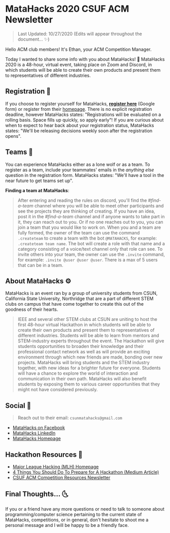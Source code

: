 # MataHacks 2020 CSUF ACM Newsletter 

> Last Updated: 10/27/2020 (Edits will appear throughout the document... ✨)

Hello ACM club members! It's Ethan, your ACM Competition Manager.

Today I wanted to share some info with you about MataHacks! 🎉
MataHacks 2020 is a 48-hour, virtual event, taking place on Zoom and Discord, in which students will be able to create their own products and present them to representatives of different industries.

## Registration 🙈

If you choose to register yourself for MataHacks, [**register here**](https://docs.google.com/forms/d/e/1FAIpQLSdej0S5_38_FnW4D4F26U52kQ6ehE1NBvAh56QUeRl0XgEHkQ/viewform) (Google form) or register from their [homepage](https://matahacks.com/).
There is no explicit registration deadline, however MataHacks states: "Registrations will be evaluated on a rolling basis. Space fills up quickly, so apply early"!
If you are curious about when to expect to hear back about your registration status, MataHacks states: "We'll be releasing decisions weekly soon after the registration opens".

## Teams 🤘

You can experience MataHacks either as a lone wolf or as a team.
To register as a team, include your teammates' emails in the *anything else* question in the registration form.
MataHacks states: "We'll have a tool in the near future to get teams set up".

**Finding a team at MataHacks**:

> After entering and reading the rules on discord, you'll find the *#find-a-team* channel where you will be able to meet other participants and see the projects they are thinking of creating.
> If you have an idea, post it in the *#find-a-team* channel and if anyone wants to take part in it, they can reach out to you.
> Or if no one reaches out to you, you can join a team that you would like to work on.
> When you and a team are fully formed, the owner of the team can use the command `.createteam` to create a team with the bot `@MATAHACKS`, for example: `.createteam team name`.
> The bot will create a role with that name and a category consisting of a voice/text channel only that role can see.
> To invite others into your team, the owner can use the `.invite` command, for example: `.invite @user @user @user`.
> There is a max of 5 users that can be in a team.

## About MataHacks ⚙️

MataHacks is an event ran by a group of university students from CSUN, California State University, Northridge that are a part of different STEM clubs on campus that have come together to create this out of the goodness of their hearts.

> IEEE and several other STEM clubs at CSUN are uniting to host the first 48-hour virtual Hackathon in which students will be able to create their own products and present them to representatives of different industries.
> Students will be able to learn from mentors and STEM-industry experts throughout the event.
> The Hackathon will give students opportunities to broaden their knowledge and their professional contact network as well as will provide an exciting environment through which new friends are made, bonding over new projects.
> MataHacks will bring students and the STEM industry together, with new ideas for a brighter future for everyone.
> Students will have a chance to explore the world of interaction and communication in their own path.
> MataHacks will also benefit students by exposing them to various career opportunities that they might not have considered previously.

## Social 🔗

> Reach out to their email: `csunmatahacks@gmail.com `

- [MataHacks on Facebook](https://fb.me/e/19SmfSWcw)
- [MataHacks LinkedIn](https://www.linkedin.com/events/matahacks6718389265887318016/)
- [MataHacks Homepage](https://matahacks.com/)

## Hackathon Resources 🧠

- [Major League Hacking (MLH) Homepage](https://mlh.io/)
- [4 Things You Should Do To Prepare for A Hackathon (Medium Article)](https://learn.onemonth.com/4-things-prepare-hackathon/)
- [CSUF ACM Competition Resources Newsletter](./Resources.md)

## Final Thoughts... 🌜

If you or a friend have any more questions or need to talk to someone about programming/computer science pertaining to the current state of MataHacks, competitions, or in general, don't hesitate to shoot me a personal message and I will be happy to be a friendly face.
